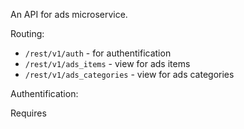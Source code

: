 An API for ads microservice.

Routing:
- `/rest/v1/auth` - for authentification 
- `/rest/v1/ads_items` - view for ads items
- `/rest/v1/ads_categories` - view for ads categories

Authentification:

Requires 
